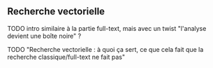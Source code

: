 ## Recherche vectorielle

TODO intro similaire à la partie full-text, mais avec un twist "l'analyse devient une boîte noire" ?

TODO "Recherche vectorielle : à quoi ça sert, ce que cela fait que la recherche classique/full-text ne fait pas"
